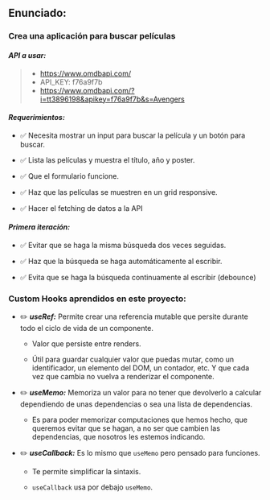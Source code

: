 ## **Enunciado:**

### **Crea una aplicación para buscar películas**

#### **_API a usar:_**

> + https://www.omdbapi.com/
> + API_KEY: f76a9f7b
> + https://www.omdbapi.com/?i=tt3896198&apikey=f76a9f7b&s=Avengers

#### **_Requerimientos:_**

+ ✅ Necesita mostrar un input para buscar la película y un botón para buscar.

+ ✅ Lista las películas y muestra el título, año y poster.

+ ✅ Que el formulario funcione.

+ ✅ Haz que las películas se muestren en un grid responsive.

+ ✅ Hacer el fetching de datos a la API

#### **_Primera iteración:_**

+ ✅ Evitar que se haga la misma búsqueda dos veces seguidas.

+ ✅ Haz que la búsqueda se haga automáticamente al escribir.

+ ✅ Evita que se haga la búsqueda continuamente al escribir (debounce)


### **Custom Hooks aprendidos en este proyecto:**

+ ✏️ **_useRef:_** Permite crear una referencia mutable que persite durante todo el ciclo de vida de un componente.

  + Valor que persiste entre renders.

  + Útil para guardar cualquier valor que puedas mutar, como un identificador, un elemento del DOM, un contador, etc. Y que cada vez que cambia no vuelva a renderizar el componente.

+ ✏️ **_useMemo:_** Memoriza un valor para no tener que devolverlo a calcular dependiendo de unas dependencias o sea una lista de dependencias.

  + Es para poder memorizar computaciones que hemos hecho, que queremos evitar que se hagan, a no ser que cambien las dependencias, que nosotros les estemos indicando.

+ ✏️ **_useCallback:_** Es lo mismo que `useMemo` pero pensado para funciones.

  + Te permite simplificar la sintaxis.

  + `useCallback` usa por debajo `useMemo`.
